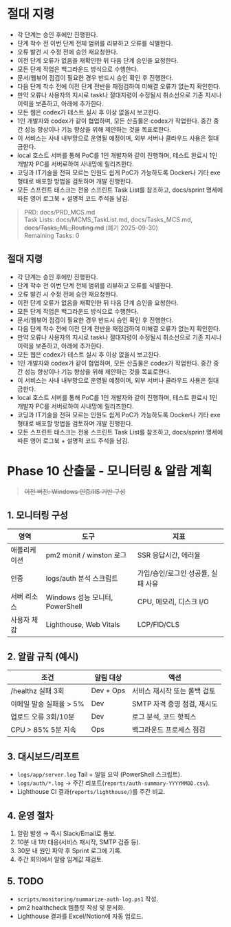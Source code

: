 # 절대 지령
- 각 단계는 승인 후에만 진행한다.
- 단계 착수 전 이번 단계 전체 범위를 리뷰하고 오류를 식별한다.
- 오류 발견 시 수정 전에 승인 재요청한다.
- 이전 단계 오류가 없음을 재확인한 뒤 다음 단계 승인을 요청한다.
- 모든 단계 작업은 백그라운드 방식으로 수행한다.
- 문서/웹뷰어 점검이 필요한 경우 반드시 승인 확인 후 진행한다.
- 다음 단계 착수 전에 이전 단계 전반을 재점검하여 미해결 오류가 없는지 확인한다.
- 만약 오류나 사용자의 지시로 task나 절대지령이 수정될시 취소선으로 기존 지시나 이력을 보존하고, 아래에 추가한다.
- 모든 웹은 codex가 테스트 실시 후 이상 없을시 보고한다.
- 1인 개발자와 codex가 같이 협업하며, 모든 산출물은 codex가 작업한다. 중간 중간 성능 향상이나 기능 향상을 위해 제안하는 것을 목표로한다.
- 이 서비스는 사내 내부망으로 운영될 예정이며, 외부 서버나 클라우드 사용은 절대 금한다.
- local 호스트 서버를 통해 PoC를 1인 개발자와 같이 진행하며, 테스트 완료시 1인 개발자 PC를 서버로하여 사내망에 릴리즈한다.
- 코딩과 IT기술을 전혀 모르는 인원도 쉽게 PoC가 가능하도록 Docker나 기타 exe 형태로 배포할 방법을 검토하며 개발 진행한다.
- 모든 스프린트 태스크는 전용 스프린트 Task List를 참조하고, docs/sprint 명세에 따른 영어 로그북 + 설명적 코드 주석을 남김.

> PRD: docs/PRD_MCS.md  
> Task Lists: docs/MCMS_TaskList.md, docs/Tasks_MCS.md, ~~docs/Tasks_ML_Routing.md~~ (폐기 2025-09-30)  
> Remaining Tasks: 0

## 절대 지령
- 각 단계는 승인 후에만 진행한다.
- 단계 착수 전 이번 단계 전체 범위를 리뷰하고 오류를 식별한다.
- 오류 발견 시 수정 전에 승인 재요청한다.
- 이전 단계 오류가 없음을 재확인한 뒤 다음 단계 승인을 요청한다.
- 모든 단계 작업은 백그라운드 방식으로 수행한다.
- 문서/웹뷰어 점검이 필요한 경우 반드시 승인 확인 후 진행한다.
- 다음 단계 착수 전에 이전 단계 전반을 재점검하여 미해결 오류가 없는지 확인한다.
- 만약 오류나 사용자의 지시로 task나 절대지령이 수정될시 취소선으로 기존 지시나 이력을 보존하고, 아래에 추가한다.
- 모든 웹은 codex가 테스트 실시 후 이상 없을시 보고한다.
- 1인 개발자와 codex가 같이 협업하며, 모든 산출물은 codex가 작업한다. 중간 중간 성능 향상이나 기능 향상을 위해 제안하는 것을 목표로한다.
- 이 서비스는 사내 내부망으로 운영될 예정이며, 외부 서버나 클라우드 사용은 절대 금한다.
- local 호스트 서버를 통해 PoC를 1인 개발자와 같이 진행하며, 테스트 완료시 1인 개발자 PC를 서버로하여 사내망에 릴리즈한다.
- 코딩과 IT기술을 전혀 모르는 인원도 쉽게 PoC가 가능하도록 Docker나 기타 exe 형태로 배포할 방법을 검토하며 개발 진행한다.
- 모든 스프린트 태스크는 전용 스프린트 Task List를 참조하고, docs/sprint 명세에 따른 영어 로그북 + 설명적 코드 주석을 남김.
# Phase 10 산출물 - 모니터링 & 알람 계획
> ~~이전 버전: Windows 인증/IIS 기반 구성~~

## 1. 모니터링 구성
| 영역 | 도구 | 지표 |
|---|---|---|
| 애플리케이션 | pm2 monit / winston 로그 | SSR 응답시간, 에러율 |
| 인증 | logs/auth 분석 스크립트 | 가입/승인/로그인 성공률, 실패 사유 |
| 서버 리소스 | Windows 성능 모니터, PowerShell | CPU, 메모리, 디스크 I/O |
| 사용자 체감 | Lighthouse, Web Vitals | LCP/FID/CLS |

## 2. 알람 규칙 (예시)
| 조건 | 알림 대상 | 액션 |
|---|---|---|
| /healthz 실패 3회 | Dev + Ops | 서비스 재시작 또는 롤백 검토 |
| 이메일 발송 실패율 > 5% | Dev | SMTP 자격 증명 점검, 재시도 |
| 업로드 오류 3회/10분 | Dev | 로그 분석, 코드 핫픽스 |
| CPU > 85% 5분 지속 | Ops | 백그라운드 프로세스 점검 |

## 3. 대시보드/리포트
- `logs/app/server.log` Tail + 일일 요약 (PowerShell 스크립트).
- `logs/auth/*.log` → 주간 리포트(`reports/auth-summary-YYYYMMDD.csv`).
- Lighthouse CI 결과(`reports/lighthouse/`)를 주간 비교.

## 4. 운영 절차
1. 알람 발생 → 즉시 Slack/Email로 통보.
2. 10분 내 1차 대응(서비스 재시작, SMTP 검증 등).
3. 30분 내 원인 파악 후 Sprint 로그에 기록.
4. 주간 회의에서 알람 임계값 재검토.

## 5. TODO
- `scripts/monitoring/summarize-auth-log.ps1` 작성.
- pm2 healthcheck 템플릿 작성 및 문서화.
- Lighthouse 결과를 Excel/Notion에 자동 업로드.

